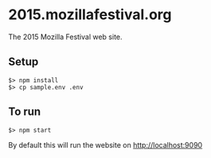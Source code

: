 # 2015.mozillafestival.org

The 2015 Mozilla Festival web site.

## Setup

```
$> npm install
$> cp sample.env .env
```

## To run

```
$> npm start
```

By default this will run the website on [http://localhost:9090](http://localhost:9090)
